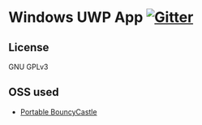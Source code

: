 # Windows UWP App [![Gitter](https://badges.gitter.im/dono-app/windows.svg)](https://gitter.im/dono-app/windows?utm_source=badge&utm_medium=badge&utm_campaign=pr-badge&utm_content=badge)

## License

GNU GPLv3

## OSS used

* [Portable BouncyCastle](https://www.nuget.org/packages/Portable.BouncyCastle/)
